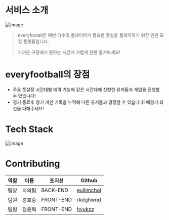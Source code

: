 # 서비스 소개

![image](https://cdn.discordapp.com/attachments/947685049682247701/950572589833682944/everyfootball.png)

> everyfootall은 매번 다수의 플레이어가 필요한 풋살을 플레이하기 위한 인원 모집 플랫폼입니다.
> 
> 가까운 구장에서 원하는 시간에 가볍게 한판 즐겨보세요!


# everyfootball의 장점

- 주요 풋살장 시간대별 예약 가능해 같은 시간대에 신청한 유저들과 게임을 진행할 수 있습니다!
- 경기 종료후 경기 개인 기록을 누적해 다른 유저들과 경쟁할 수 있습니다! 매경기 최선을 다해주세요!

# Tech Stack
![image](https://user-images.githubusercontent.com/91925895/157011001-13c0af7c-2dd5-4aee-b7bc-b929f6bdb1ca.png)

# Contributing

| 역할 | 이름   | 포지션    | Github                                    |
| ---- | ------ | --------- | ----------------------------------------- |
| 팀장 | 최의림 | BACK-END | [euilimchoi](https://github.com/EuilimChoi)   |
| 팀원 | 강호중 | FRONT-END  | [rkdghwnd](https://github.com/rkdghwnd)       |
| 팀원 | 정윤혁 | FRONT-END | [hyukzz](https://github.com/hyukzz)    |
  
